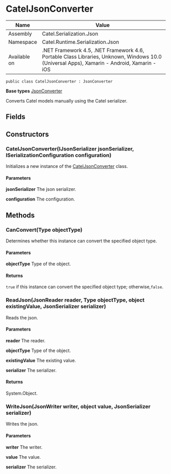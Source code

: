 

# CatelJsonConverter

Name|Value
---|---
Assembly|Catel.Serialization.Json
Namespace|Catel.Runtime.Serialization.Json
Available on|.NET Framework 4.5, .NET Framework 4.6, Portable Class Libraries, Unknown, Windows 10.0 (Universal Apps), Xamarin - Android, Xamarin - iOS

```
public class CatelJsonConverter : JsonConverter
```

**Base types**
[JsonConverter]()


Converts Catel models manually using the Catel serializer.



## Fields

## Constructors

### CatelJsonConverter(IJsonSerializer jsonSerializer, ISerializationConfiguration configuration)

Initializes a new instance of the [CatelJsonConverter](#) class.

#### Parameters

**jsonSerializer**
The json serializer.

**configuration**
The configuration.



## Methods

### CanConvert(Type objectType)

Determines whether this instance can convert the specified object type.

#### Parameters

**objectType**
Type of the object.

#### Returns

`true` if this instance can convert the specified object type; otherwise,`false`.



### ReadJson(JsonReader reader, Type objectType, object existingValue, JsonSerializer serializer)

Reads the json.

#### Parameters

**reader**
The reader.

**objectType**
Type of the object.

**existingValue**
The existing value.

**serializer**
The serializer.

#### Returns

System.Object.



### WriteJson(JsonWriter writer, object value, JsonSerializer serializer)

Writes the json.

#### Parameters

**writer**
The writer.

**value**
The value.

**serializer**
The serializer.



